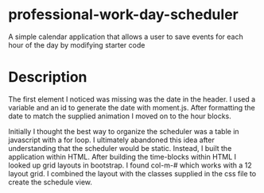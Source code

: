 # professional-work-day-scheduler
A simple calendar application that allows a user to save events for each hour of the day by modifying starter code

# Description

The first element I noticed was missing was the date in the header. I used a variable and an id to generate the date with moment.js. After formatting the date to match the supplied animation I moved on to the hour blocks. 

Initially I thought the best way to organize the scheduler was a table in javascript with a for loop. I ultimately abandoned this idea after understanding that the scheduler would be static. Instead, I built the application within HTML. After building the time-blocks within HTML I looked up grid layouts in bootstrap. I found col-m-# which works with a 12 layout grid. I combined the layout with the classes supplied in the css file to create the schedule view.